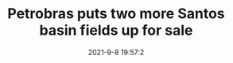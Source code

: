 ---
"title": "Petrobras puts two more Santos basin fields up for sale"
"date": "2021-9-8 19:57:2"
"feed_name": "OFFSHOREMAG"
"feed_website": "https://www.offshore-mag.com/"
"feed_rss": "https://www.offshore-mag.com/__rss/website-scheduled-content.xml?input=%7B%22sectionAlias%22%3A%22home%22%7D"
"link": "https://www.offshore-mag.com/regional-reports/latin-america/article/14209981/petrobras-puts-two-more-deepwater-santos-basin-fields-up-for-sale"
"file": "_posts/2021-9-8-19-57-2_OFFSHOREMAG_1f6a0d5959cba55893a79dc9311e72477328ad13.md"
"accident": "0"
"drilling": "0"
"dead": "0"
"injured": "0"
---